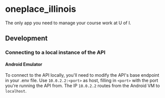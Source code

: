 # oneplace_illinois

The only app you need to manage your course work at U of I.

## Development

### Connecting to a local instance of the API
#### Android Emulator
To connect to the API locally, you'll need to modify the API's base endpoint in your .env file. Use `10.0.2.2:<port>` as host, filling in `<port>` with the port you're running the API from. The IP `10.0.2.2` routes from the Android VM to `localhost`.

